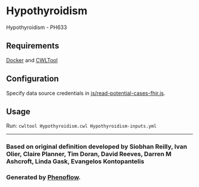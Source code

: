 # Hypothyroidism

Hypothyroidism - PH633

## Requirements

[Docker](https://docs.docker.com/install/) and [CWLTool](https://github.com/common-workflow-language/cwltool#install)

## Configuration

Specify data source credentials in [js/read-potential-cases-fhir.js](js/read-potential-cases-fhir.js).

## Usage

Run: `cwltool Hypothyroidism.cwl Hypothyroidism-inputs.yml`

***

### Based on original definition developed by Siobhan Reilly, Ivan Olier, Claire Planner, Tim Doran, David Reeves, Darren M Ashcroft, Linda Gask, Evangelos Kontopantelis
### Generated by [Phenoflow](https://kclhi.org/phenoflow).
